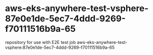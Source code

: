 # aws-eks-anywhere-test-vsphere-87e0e1de-5ec7-4ddd-9269-f70111516b9a-65
repository for use with E2E test job aws-eks-anywhere-test-vsphere:87e0e1de-5ec7-4ddd-9269-f70111516b9a-65
